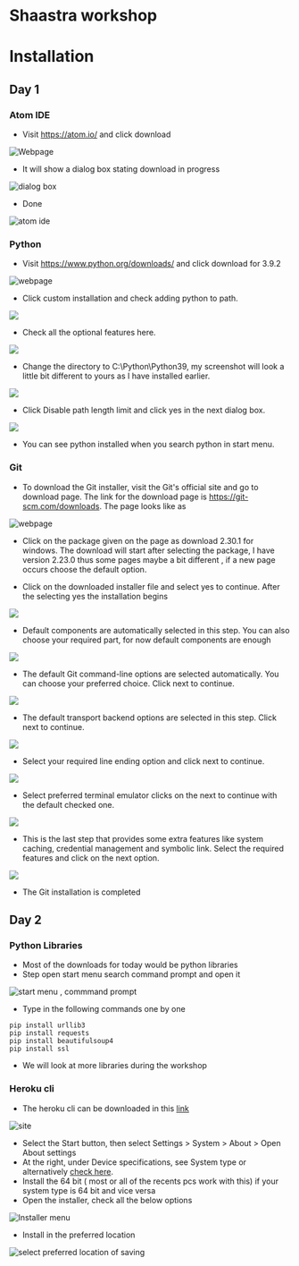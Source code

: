 # Shaastra workshop

# Installation

## Day 1

### Atom IDE

- Visit https://atom.io/ and click download

![Webpage](images/day1/atom/atom.PNG)

- It will show a dialog box stating download in progress

![dialog box](images/day1/atom/installing.PNG)

- Done

![atom ide](images/day1/atom/installed.PNG)

### Python

- Visit https://www.python.org/downloads/ and click download for 3.9.2

![webpage](images/day1/python/page.PNG)

- Click custom installation and check adding python to path.

![](images/day1/python/page1.PNG)

- Check all the optional features here.

![](images/day1/python/page2.PNG)
- Change the directory to C:\Python\Python39, my screenshot will look a little bit different to yours as I have installed earlier.

![](images/day1/python/page3.PNG)

- Click Disable path length limit and click yes in the next dialog box.

![](images/day1/python/page4.PNG)

- You can see python installed when you search python in start menu.

### Git

- To download the Git installer, visit the Git's official site and go to download page. The link for the download page is https://git-scm.com/downloads. The page looks like as

![webpage](images/day1/git/webpage.PNG)

- Click on the package given on the page as download 2.30.1 for windows. The download will start after selecting the package, I have version 2.23.0 thus some pages maybe a bit different , if a new page occurs choose the default option.

- Click on the downloaded installer file and select yes to continue. After the selecting yes the installation begins

![](https://github.com/lonlander/Shaastra_python_flask_workshop/blob/main/images/day1/git/1.PNG)

- Default components are automatically selected in this step. You can also choose your required part, for now default components are enough

![](https://github.com/lonlander/Shaastra_python_flask_workshop/blob/main/images/day1/git/2.PNG)

- The default Git command-line options are selected automatically. You can choose your preferred choice. Click next to continue.

![](https://github.com/lonlander/Shaastra_python_flask_workshop/blob/main/images/day1/git/3.PNG)

- The default transport backend options are selected in this step. Click next to continue.

![](https://github.com/lonlander/Shaastra_python_flask_workshop/blob/main/images/day1/git/4.PNG)

- Select your required line ending option and click next to continue.

![](https://github.com/lonlander/Shaastra_python_flask_workshop/blob/main/images/day1/git/5.PNG)

- Select preferred terminal emulator clicks on the next to continue with the default checked one.

![](https://github.com/lonlander/Shaastra_python_flask_workshop/blob/main/images/day1/git/6.PNG)

- This is the last step that provides some extra features like system caching, credential management and symbolic link. Select the required features and click on the next option.

![](https://github.com/lonlander/Shaastra_python_flask_workshop/blob/main/images/day1/git/7.PNG)
- The Git installation is completed

## Day 2

### Python Libraries
- Most of the downloads for today would be python libraries 
- Step open start menu search command prompt and open it

![start menu , commmand prompt](https://www.lifewire.com/thmb/sYL7s5gOxfLXJHRkzzJrwDTd4gs=/1118x745/filters:no_upscale():max_bytes(150000):strip_icc()/open-command-prompt-w10-5c19531146e0fb00013852e8.png)
- Type in the following commands one by one
```
pip install urllib3
pip install requests
pip install beautifulsoup4
pip install ssl
```

- We will look at more libraries during the workshop

### Heroku cli
- The heroku cli can be downloaded in this [link](https://devcenter.heroku.com/articles/heroku-cli)

![site](images/day2/heroku_installation/website.PNG)
- Select the Start  button, then select Settings > System > About > Open About settings
- At the right, under Device specifications, see System type or alternatively [check here](https://support.microsoft.com/en-us/windows/32-bit-and-64-bit-windows-frequently-asked-questions-c6ca9541-8dce-4d48-0415-94a3faa2e13d).
- Install the 64 bit ( most or all of the recents pcs work with this) if your system type is 64 bit and vice versa
- Open the installer, check all the below options

![Installer menu](images/day2/heroku_installation/1.PNG)
- Install in the preferred location

![select preferred location of saving](images/day2/heroku_installation/saved_location.PNG)
